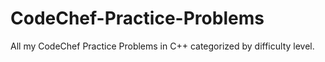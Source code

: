 # CodeChef-Practice-Problems
All my CodeChef Practice Problems in C++ categorized by difficulty level.
